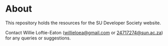 # About
This repository holds the resources for the SU Developer Society website.

Contact Willie Loftie-Eaton (willieloea@gmail.com or 24717274@sun.ac.za) for any
queries or suggestions.
